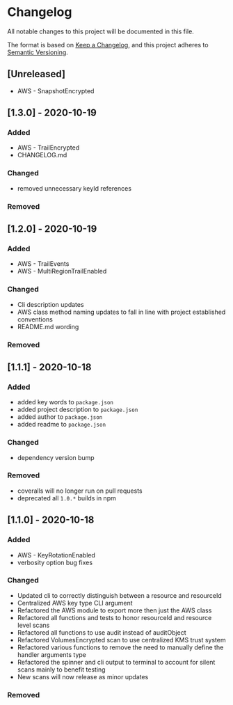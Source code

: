 # Changelog

All notable changes to this project will be documented in this file.

The format is based on [Keep a Changelog](https://keepachangelog.com/en/1.0.0/),
and this project adheres to [Semantic Versioning](https://semver.org/spec/v2.0.0.html).

## [Unreleased]

- AWS - SnapshotEncrypted

## [1.3.0] - 2020-10-19

### Added

- AWS - TrailEncrypted
- CHANGELOG.md

### Changed

- removed unnecessary keyId references

### Removed

## [1.2.0] - 2020-10-19

### Added

- AWS - TrailEvents
- AWS - MultiRegionTrailEnabled

### Changed

- Cli description updates
- AWS class method naming updates to fall in line with project established conventions
- README.md wording

### Removed

## [1.1.1] - 2020-10-18

### Added

- added key words to `package.json`
- added project description to `package.json`
- added author to `package.json`
- added readme to `package.json`

### Changed

- dependency version bump

### Removed

- coveralls will no longer run on pull requests
- deprecated all `1.0.*` builds in npm

## [1.1.0] - 2020-10-18

### Added

- AWS - KeyRotationEnabled
- verbosity option bug fixes

### Changed

- Updated cli to correctly distinguish between a resource and resourceId
- Centralized AWS key type CLI argument
- Refactored the AWS module to export more then just the AWS class
- Refactored all functions and tests to honor resourceId and resource level scans
- Refactored all functions to use audit instead of auditObject
- Refactored VolumesEncrypted scan to use centralized KMS trust system
- Refactored various functions to remove the need to manually define the handler arguments type
- Refactored the spinner and cli output to terminal to account for silent scans mainly to benefit testing
- New scans will now release as minor updates

### Removed
